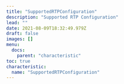 ```yaml
---
title: "SupportedRTPConfiguration"
description: "Supported RTP Configuration"
lead: ""
date: 2021-08-09T18:32:49.979Z
draft: false
images: []
menu:
  docs:
    parent: "characteristic"
toc: true
characteristic:
  name: "SupportedRTPConfiguration"
---
```

